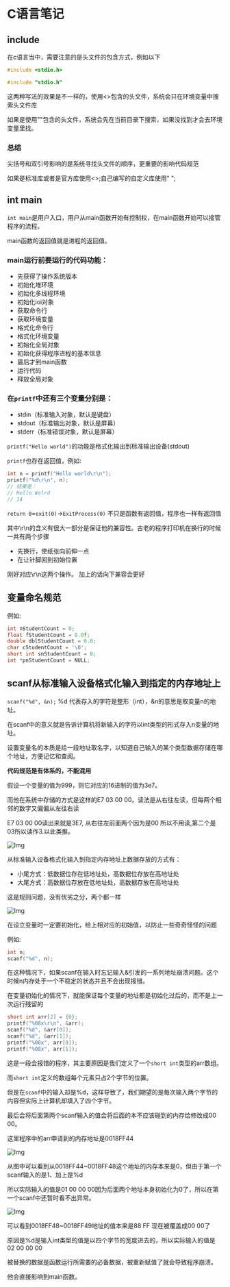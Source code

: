 # C语言笔记
## include

在c语言当中，需要注意的是头文件的包含方式，例如以下

```C
#include <stdio.h>

#include "stdio.h"
```

这两种写法的效果是不一样的，使用<>包含的头文件，系统会只在环境变量中搜索头文件库

如果是使用""包含的头文件，系统会先在当前目录下搜索，如果没找到才会去环境变量里找。

### 总结

尖括号和双引号影响的是系统寻找头文件的顺序，更重要的影响代码规范

如果是标准库或者是官方库使用<>;自己编写的自定义库使用" ";


## int main

`int main`是用户入口，用户从main函数开始有控制权，在main函数开始可以接管程序的流程。

 main函数的返回值就是进程的返回值。

 ### main运行前要运行的代码功能：
 
 
 * 先获得了操作系统版本
 * 初始化堆环境
 * 初始化多线程环境
 * 初始化ioi对象
 * 获取命令行
 * 获取环境变量
 * 格式化命令行
 * 格式化环境变量
 * 初始化全局对象
 * 初始化获得程序进程的基本信息 
 * 最后才到main函数
 * 运行代码
 * 释放全局对象


### 在`printf`中还有三个变量分别是：

* stdin（标准输入对象，默认是键盘）
* stdout（标准输出对象，默认是屏幕）
* stderr（标准错误对象，默认是屏幕）
 

`printf("Hello world")`的功能是格式化输出到标准输出设备(stdout)

`printf`也存在返回值，例如:

```C
int n = printf("Hello world\r\n");
printf("%d\r\n", n);
// 结果是：
// Hello Wolrd
// 14
```

`return 0`=`exit(0)`->`ExitProcess(0)` 不只是函数有返回值，程序也一样有返回值

其中\r\n的含义有很大一部分是保证他的兼容性。古老的程序打印机在换行的时候一共有两个步骤

* 先换行，使纸张向前伸一点
* 在让针脚回到初始位置

刚好对应\r\n这两个操作。
加上的话向下兼容会更好

## 变量命名规范

例如:

```C
int nStudentCount = 0;
float fStudentCount = 0.0f;
double dblStudentCount = 0.0;
char cStudentCount = '\0';
short int snStudentCount = 0;
int *pnStudentCount = NULL;
 ```
 

 ## scanf从标准输入设备格式化输入到指定的内存地址上

 `scanf("%d", &n);` %d 代表存入的字符是整形（int），&n的意思是取变量n的地址。

 在scanf中的意义就是告诉计算机将新输入的字符以int类型的形式存入n变量的地址。

 设置变量名的本质是给一段地址取名字，以知道自己输入的某个类型数据存储在哪个地址，方便记忆和查阅。


 **代码规范是有体系的，不能混用**

假设一个变量的值为999，则它对应的16进制的值为3e7。

而他在系统中存储的方式是这样的E7 03 00 00。读法是从右往左读，但每两个相邻的数字又偏偏从左往右读

E7 03 00 00读出来就是3E7, 从右往左前面两个因为是00 所以不用读,第二个是03所以读作3.以此类推。

![Img](https://joker-1317382260.cos.ap-guangzhou.myqcloud.com/202304011605202.webp)


从标准输入设备格式化输入到指定内存地址上数据存放的方式有：

* 小尾方式：低数据位存在低地址处，高数据位存放在高地址处
* 大尾方式：高数据位存放在低地址处，高数据存放在高地址处

这是规则问题，没有优劣之分，两个都一样

![Img](https://joker-1317382260.cos.ap-guangzhou.myqcloud.com/202304011503099.webp)

在设立变量时一定要初始化，给上相对应的初始值，以防止一些奇奇怪怪的问题

例如:

```C
int n;
scanf("%d", n);
```

在这种情况下，如果scanf在输入时忘记输入&引发的一系列地址崩溃问题。这个时候n内存处于一个不稳定的状态并且不会出现报错。

在变量初始化的情况下，就能保证每个变量的地址都是初始化过后的，而不是上一次运行残留的


```C
short int arr[2] = {0};
printf("%08x\r\n", &arr);
scanf("%d", &arr[0]);
scanf("%d", &arr[1]);
printf("%08x", arr[0]);
printf("%08x", arr[1]);
```

这是一段会报错的程序，其主要原因是我们定义了一个`short int`类型的arr数组。

而`short int`定义的数组每个元素只占2个字节的位置。

但是在`scanf`中的输入却是%d，这样导致了，我们期望的是每次输入两个字节的内容但实际上计算机却填入了四个字节。

最后会将后面第两个scanf输入的值会将后面的本不应该碰到的内存给修改成00 00。

这里程序中的arr申请到的内存地址是0018FF44

![Img](https://joker-1317382260.cos.ap-guangzhou.myqcloud.com/202304031754582.webp)

从图中可以看到从0018FF44~0018FF48这个地址的内存本来是0，但由于第一个scanf输入的是1、加上是%d

所以实际输入的值是01 00 00 00因为后面两个地址本身初始化为0了，所以在第一个scanf中还暂时看不出异常。

![Img](https://joker-1317382260.cos.ap-guangzhou.myqcloud.com/202304031758390.webp)

可以看到0018FF48~0018FF49地址的值本来是88 FF 现在被覆盖成00 00了

原因是%d是输入int类型的值是以四个字节的宽度进去的，所以实际输入的值是 02 00 00 00

被替换的数据是函数运行所需要的必备数据，被重新赋值了就会导致程序崩溃。

他会直接影响到main函数。